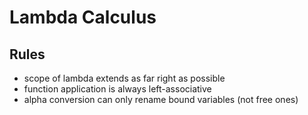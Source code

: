 # Lambda Calculus

## Rules

- scope of lambda extends as far right as possible
- function application is always left-associative
- alpha conversion can only rename bound variables (not free ones)
